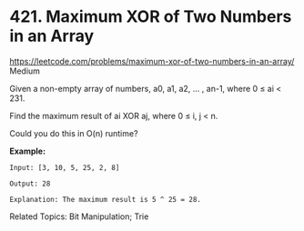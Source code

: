 # 421. Maximum XOR of Two Numbers in an Array
<https://leetcode.com/problems/maximum-xor-of-two-numbers-in-an-array/>
Medium

Given a non-empty array of numbers, a0, a1, a2, … , an-1, where 0 ≤ ai < 231.

Find the maximum result of ai XOR aj, where 0 ≤ i, j < n.

Could you do this in O(n) runtime?

**Example:**

    Input: [3, 10, 5, 25, 2, 8]

    Output: 28

    Explanation: The maximum result is 5 ^ 25 = 28.

Related Topics: Bit Manipulation; Trie